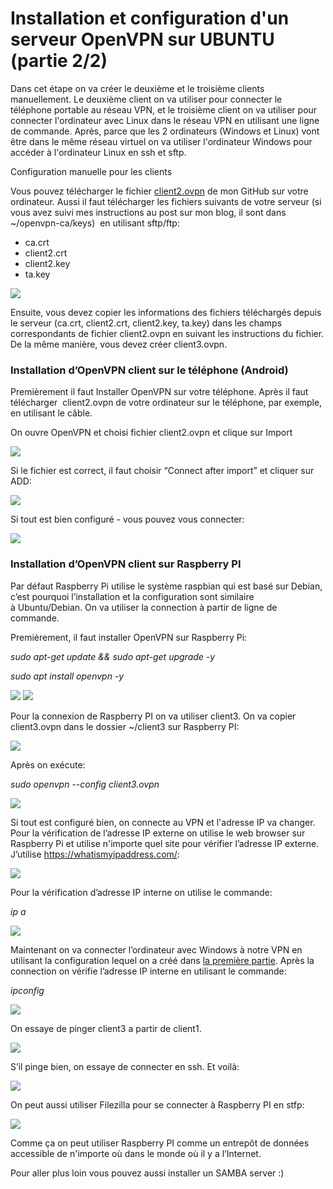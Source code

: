 Installation et configuration d'un serveur OpenVPN sur UBUNTU (partie 2/2) 
==========================================================================

Dans cet étape on va créer le deuxième et le troisième clients manuellement. Le deuxième client on va utiliser pour connecter le téléphone portable au réseau VPN, et le troisième client on va utiliser pour connecter l'ordinateur avec Linux dans le réseau VPN en utilisant une ligne de commande. Après, parce que les 2 ordinateurs (Windows et Linux) vont être dans le même réseau virtuel on va utiliser l'ordinateur Windows pour accéder à l'ordinateur Linux en ssh et sftp. 

Configuration manuelle pour les clients

Vous pouvez télécharger le fichier [client2.ovpn](https://github.com/olexdziuba/vpn/blob/master/client2.ovpn) de mon GitHub sur votre ordinateur. Aussi il faut télécharger les fichiers suivants de votre serveur (si vous avez suivi mes instructions au post sur mon blog, il sont dans \~/openvpn-ca/keys)  en utilisant sftp/ftp:

-   ca.crt
-   client2.crt
-   client2.key
-   ta.key

<img src="/images2/image2.png">

Ensuite, vous devez copier les informations des fichiers téléchargés depuis le serveur (ca.crt, client2.crt, client2.key, ta.key) dans les champs correspondants de fichier client2.ovpn en suivant les instructions du fichier. De la même manière, vous devez créer client3.ovpn.



### Installation d’OpenVPN client sur le téléphone (Android) 

Premièrement il faut Installer OpenVPN sur votre téléphone. Après il faut télécharger  client2.ovpn de votre ordinateur sur le téléphone, par exemple, en utilisant le câble.

On ouvre OpenVPN et choisi fichier client2.ovpn et clique sur Import

<img src="/images2/image13.png">

Si le fichier est correct, il faut choisir “Connect after import” et cliquer sur ADD:

<img src="/images2/image9.png">

Si tout est bien configuré - vous pouvez vous connecter:

<img src="/images2/image4.png">

### Installation d’OpenVPN client sur Raspberry PI 

Par défaut Raspberry Pi utilise le système raspbian qui est basé sur Debian, c’est pourquoi l’installation et la configuration sont similaire à Ubuntu/Debian. On va utiliser la connection à partir de ligne de commande.

Premièrement, il faut installer OpenVPN sur Raspberry Pi:

*sudo apt-get update && sudo apt-get upgrade -y*

*sudo apt install openvpn -y*

<img src="/images2/image3.png">

<img src="/images2/image1.png">

Pour la connexion de Raspberry PI on va utiliser client3. On va copier client3.ovpn dans le dossier \~/client3 sur Raspberry PI:

<img src="/images2/image12.png">

Après on exécute:

*sudo openvpn --config client3.ovpn*

<img src="/images2/image8.png">

Si tout est configuré bien, on connecte au VPN et l'adresse IP va changer. Pour la vérification de l’adresse IP externe on utilise le web browser sur Raspberry Pi et utilise n'importe quel site pour vérifier l’adresse IP externe. J’utilise https://whatismyipaddress.com/:

<img src="/images2/image11.png">

Pour la vérification d’adresse IP interne on utilise le commande:

*ip a*

<img src="/images2/image7.png">

Maintenant on va connecter l’ordinateur avec Windows à notre VPN en utilisant la configuration lequel on a créé dans [la première partie](https://olexdziuba.github.io/OpenVPNsurUBUNTU-1/).
Après la connection on vérifie l’adresse IP interne en utilisant le commande:

*ipconfig*

<img src="/images2/image5.png">

On essaye de pinger client3 a partir de client1.

<img src="/images2/image10.png">

S’il pinge bien, on essaye de connecter en ssh. Et voilà:

<img src="/images2/image6.png">

On peut aussi utiliser Filezilla pour se connecter à Raspberry PI en stfp:

<img src="/images2/image14.png">

Comme ça on peut utiliser Raspberry PI comme un entrepôt de données accessible de n'importe où dans le monde où il y a l’Internet.

Pour aller plus loin vous pouvez aussi installer un SAMBA server :)
